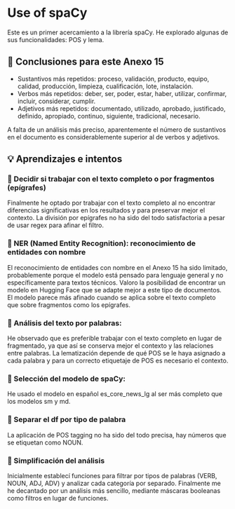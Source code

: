 # **Use of spaCy**
Este es un primer acercamiento a la librería spaCy. 
He explorado algunas de sus funcionalidades: POS y lema. 
## 🧾 Conclusiones para este Anexo 15
- Sustantivos más repetidos: proceso, validación, producto, equipo, calidad, producción, limpieza, cualificación, lote, instalación. 
- Verbos más repetidos: deber, ser, poder, estar, haber, utilizar, confirmar, incluir, considerar, cumplir. 
- Adjetivos más repetidos: documentado, utilizado, aprobado, justificado, definido, apropiado, continuo, siguiente, tradicional, necesario.
  
A falta de un análisis más preciso, aparentemente el número de sustantivos en el documento es considerablemente superior al de verbos y adjetivos. 
## 💡 Aprendizajes e intentos
### 🌱 Decidir si trabajar con el texto completo o por fragmentos (epígrafes)
Finalmente he optado por trabajar con el texto completo al no encontrar diferencias significativas en los resultados y para preservar mejor el contexto.
La división por epígrafes no ha sido del todo satisfactoria a pesar de usar regex para afinar el filtro.
### 🌱 NER (Named Entity Recognition): reconocimiento de entidades con nombre
El reconocimiento de entidades con nombre en el Anexo 15 ha sido limitado, probablemente porque el modelo está pensado para lenguaje general y no específicamente para textos técnicos.
Valoro la posibilidad de encontrar un modelo en Hugging Face que se adapte mejor a este tipo de documentos.
El modelo parece más afinado cuando se aplica sobre el texto completo que sobre fragmentos como los epígrafes.
### 🌱 Análisis del texto por palabras:
He observado que es preferible trabajar con el texto completo en lugar de fragmentado, ya que así se conserva mejor el contexto y las relaciones entre palabras.
La lematización depende de qué POS se le haya asignado a cada palabra y para un correcto etiquetaje de POS es necesario el contexto.
### 🌱 Selección del modelo de spaCy:
He usado el modelo en español es_core_news_lg al ser más completo que los modelos sm y md.
### 🌱 Separar el df por tipo de palabra
La aplicación de POS tagging no ha sido del todo precisa, hay números que se etiquetan como NOUN.
### 🌱 Simplificación del análisis
Inicialmente establecí funciones para filtrar por tipos de palabras (VERB, NOUN, ADJ, ADV) y analizar cada categoría por separado.
Finalmente me he decantado por un análisis más sencillo, mediante máscaras booleanas como filtros en lugar de funciones.

